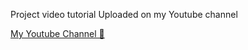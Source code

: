 Project video tutorial Uploaded on my Youtube channel 

<a href="https://www.youtube.com/channel/UCUGIcPLlngCDzV-h8YV6u-A">My Youtube Channel 🚀</a>
